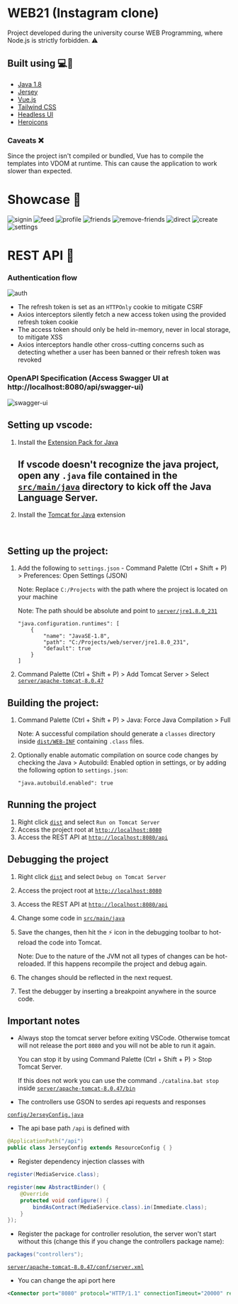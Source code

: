 # WEB21 (Instagram clone)
Project developed during the university course WEB Programming, where Node.js is strictly forbidden. ⚠️

## Built using 💻🚀
- [Java 1.8](https://www.java.com/en/download/manual.jsp)
- [Jersey](https://eclipse-ee4j.github.io/jersey/)
- [Vue.js](https://v3.vuejs.org/)
- [Tailwind CSS](https://tailwindcss.com/)
- [Headless UI](https://headlessui.dev/)
- [Heroicons](https://heroicons.com/)

### Caveats ❌
Since the project isn't compiled or bundled, Vue has to compile the templates into VDOM at runtime. This can cause the application to work slower than expected.

# Showcase 📸
![signin](images/signin.png)
![feed](images/feed.png)
![profile](images/profile.png)
![friends](images/friends.png)
![remove-friends](images/removefriends.png)
![direct](images/direct.png)
![create](images/create.png)
![settings](images/settings.png)

# REST API 📝

### Authentication flow
![auth](https://valor-software.com/assets/images/5e456e6a9522e72386a3d109_D-zJVfpIrJ-Ji17cz4XsxFhXbJ7M6u0l9t-0fnzVVEN_O9HqCLyb-kzVV9PD3VQepkw2G6MmVTIidM6kTZ_-qbQVrLppqWNrV0pue1FyXWgkgwdE1sjVb6ZFp8WM_hFEBmnwSc_5.png)

- The refresh token is set as an `HTTPOnly` cookie to mitigate CSRF
- Axios interceptors silently fetch a new access token using the provided refresh token cookie
- The access token should only be held in-memory, never in local storage, to mitigate XSS
- Axios interceptors handle other cross-cutting concerns such as detecting whether a user has been banned or their refresh token was revoked

### OpenAPI Specification (Access Swagger UI at http://localhost:8080/api/swagger-ui)
![swagger-ui](https://i.ibb.co/8YhTtxT/localhost-8080-swagger-ui-1.png)

## Setting up vscode:

1. Install the [Extension Pack for Java](https://marketplace.visualstudio.com/items?itemName=vscjava.vscode-java-pack)

    ## If vscode doesn't recognize the java project, open any `.java` file contained in the [`src/main/java`](/src/main/java) directory to kick off the Java Language Server.

2. Install the [Tomcat for Java](https://marketplace.visualstudio.com/items?itemName=adashen.vscode-tomcat) extension

</br>

## Setting up the project:

1. Add the following to `settings.json` - Command Palette (Ctrl + Shift + P) > Preferences: Open Settings (JSON)

    Note: Replace `C:/Projects` with the path where the project is located on your machine

    Note: The path should be absolute and point to [`server/jre1.8.0_231`](server/jre1.8.0_231)

    ```	
    "java.configuration.runtimes": [
        {
            "name": "JavaSE-1.8",
            "path": "C:/Projects/web/server/jre1.8.0_231",
            "default": true
        }
    ]
    ```

2. Command Palette (Ctrl + Shift + P) > Add Tomcat Server > Select [`server/apache-tomcat-8.0.47`](server/apache-tomcat-8.0.47)
    
## Building the project:

1. Command Palette (Ctrl + Shift + P) > Java: Force Java Compilation > Full

    Note: A successful compilation should generate a `classes` directory inside [`dist/WEB-INF`](/dist/WEB-INF/)
    containing `.class` files.

2. Optionally enable automatic compilation on source code changes by checking the Java > Autobuild: Enabled option in settings, or by adding the following option to `settings.json`:

    ```"java.autobuild.enabled": true```

## Running the project

1. Right click [`dist`](/dist) and select `Run on Tomcat Server`
2. Access the project root at [`http://localhost:8080`](http://localhost:8080)
3. Access the REST API at [`http://localhost:8080/api`](http://localhost:8080/api)

## Debugging the project

1. Right click [`dist`](/dist) and select `Debug on Tomcat Server`
2. Access the project root at [`http://localhost:8080`](http://localhost:8080)
3. Access the REST API at [`http://localhost:8080/api`](http://localhost:8080/api)
4. Change some code in [`src/main/java`](/src/main/java)
5. Save the changes, then hit the ⚡ icon in the debugging toolbar to hot-reload the code into Tomcat.

    Note: Due to the nature of the JVM not all types of changes can be hot-reloaded.
    If this happens recompile the project and debug again.
6. The changes should be reflected in the next request.
7. Test the debugger by inserting a breakpoint anywhere in the source code.


## Important notes

- Always stop the tomcat server before exiting VSCode. Otherwise tomcat will not release the port `8080` and you will not be able to run it again.

  You can stop it by using Command Palette (Ctrl + Shift + P) > Stop Tomcat Server.

  If this does not work you can use the command `./catalina.bat stop` inside [`server/apache-tomcat-8.0.47/bin`](/server/apache-tomcat-8.0.47/bin)

- The controllers use GSON to serdes api requests and responses

[`config/JerseyConfig.java`](/src/main/java/config/JerseyConfig.java)
- The api base path `/api` is defined with 
```java
@ApplicationPath("/api")
public class JerseyConfig extends ResourceConfig { }
```

- Register dependency injection classes with
```java
register(MediaService.class);

register(new AbstractBinder() {
    @Override
    protected void configure() {
        bindAsContract(MediaService.class).in(Immediate.class);
    }
});
```

- Register the package for controller resolution, the server won't start without this (change this if you change the controllers package name):

```java
packages("controllers");
```


[`server/apache-tomcat-8.0.47/conf/server.xml`](/server/apache-tomcat-8.0.47/conf/server.xml)
- You can change the api port here
```xml
<Connector port="8080" protocol="HTTP/1.1" connectionTimeout="20000" redirectPort="8443" />
```


